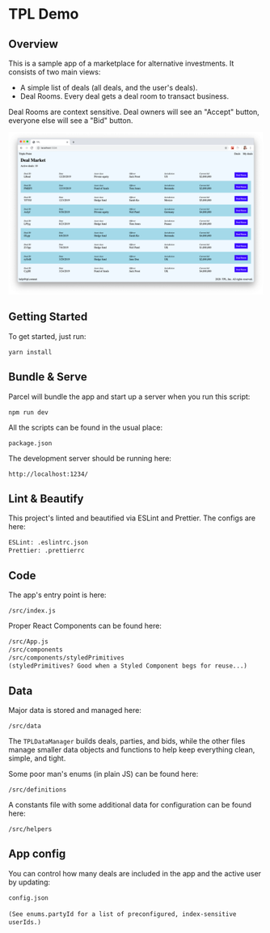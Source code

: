 # TPL Demo

## Overview

This is a sample app of a marketplace for alternative investments. It consists of two main views:

- A simple list of deals (all deals, and the user's deals).
- Deal Rooms. Every deal gets a deal room to transact business.

Deal Rooms are context sensitive. Deal owners will see an "Accept" button, everyone else will see a "Bid" button.

![home page](/tpl-home.png)

## Getting Started

To get started, just run:

```
yarn install
```

## Bundle & Serve

Parcel will bundle the app and start up a server when you run this script:

```
npm run dev
```

All the scripts can be found in the usual place:

```
package.json
```

The development server should be running here:

```
http://localhost:1234/
```

## Lint & Beautify

This project's linted and beautified via ESLint and Prettier. The configs are here:

```
ESLint: .eslintrc.json
Prettier: .prettierrc
```

## Code

The app's entry point is here:

```
/src/index.js
```

Proper React Components can be found here:

```
/src/App.js
/src/components
/src/components/styledPrimitives
(styledPrimitives? Good when a Styled Component begs for reuse...)
```

## Data

Major data is stored and managed here:

```
/src/data
```

The `TPLDataManager` builds deals, parties, and bids, while the other files manage smaller data objects and functions to help keep everything clean, simple, and tight.

Some poor man's enums (in plain JS) can be found here:

```
/src/definitions
```

A constants file with some additional data for configuration can be found here:

```
/src/helpers
```

## App config

You can control how many deals are included in the app and the active user by updating:

```
config.json

(See enums.partyId for a list of preconfigured, index-sensitive userIds.)
```
